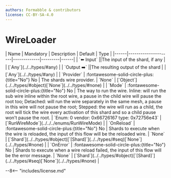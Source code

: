 ```yaml
---
authors: Formabble & contributors
license: CC-BY-SA-4.0
---
```



# WireLoader

<div class="sh-parameters" markdown="1">
| Name | Mandatory | Description | Default | Type |
|------|---------------------|-------------|---------|------|
| `⬅️ Input` ||The input of the shard, if any | | [`Any`](../../types/#any) |
| `Output ➡️` ||The resulting output of the shard | | [`Any`](../../types/#any) |
| `Provider` | :fontawesome-solid-circle-plus:{title="No"} No  | The shards wire provider. | `None` | [`Object`](../../types/#object)[`None`](../../types/#none) |
| `Mode` | :fontawesome-solid-circle-plus:{title="No"} No  | The way to run the wire. Inline: will run the sub wire inline within the root wire, a pause in the child wire will pause the root too; Detached: will run the wire separately in the same mesh, a pause in this wire will not pause the root; Stepped: the wire will run as a child, the root will tick the wire every activation of this shard and so a child pause won't pause the root. | `Enum: 0 vendor: 0x66726167 type: 0x72756e43` | [`RunWireMode`](../../../enums/RunWireMode) |
| `OnReload` | :fontawesome-solid-circle-plus:{title="No"} No  | Shards to execute when the wire is reloaded, the input of this flow will be the reloaded wire. | `None` | [`Shard`](../../types/#object)[`[Shard]`](../../types/#seq)[`None`](../../types/#none) |
| `OnError` | :fontawesome-solid-circle-plus:{title="No"} No  | Shards to execute when a wire reload failed, the input of this flow will be the error message. | `None` | [`Shard`](../../types/#object)[`[Shard]`](../../types/#seq)[`None`](../../types/#none) |

</div>



--8<-- "includes/license.md"

